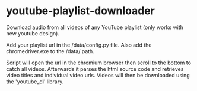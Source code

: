 # youtube-playlist-downloader
Download audio from all videos of any YouTube playlist (only works with new youtube design).

Add your playlist url in the /data/config.py file. Also add the chromedriver.exe to the /data/ path.

Script will open the url in the chromium browser then scroll to the bottom to catch all videos. 
Afterwards it parses the html source code and retrieves video titles and individual video urls. 
Videos will then be downloaded using the 'youtube_dl' library.
